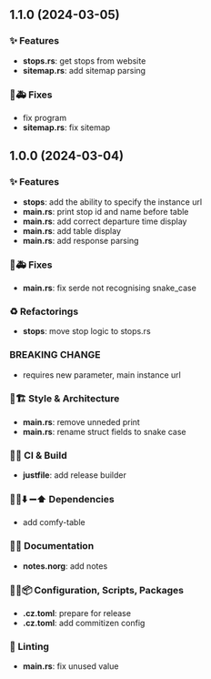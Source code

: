 ## 1.1.0 (2024-03-05)

### ✨ Features

- **stops.rs**: get stops from website
- **sitemap.rs**: add sitemap parsing

### 🐛🚑️ Fixes

- fix program
- **sitemap.rs**: fix sitemap

## 1.0.0 (2024-03-04)

### ✨ Features

- **stops**: add the ability to specify the instance url
- **main.rs**: print stop id and name before table
- **main.rs**: add correct departure time display
- **main.rs**: add table display
- **main.rs**: add response parsing

### 🐛🚑️ Fixes

- **main.rs**: fix serde not recognising snake_case

### ♻️  Refactorings

- **stops**: move stop logic to stops.rs

### BREAKING CHANGE

- requires new parameter, main instance url

### 🎨🏗️ Style & Architecture

- **main.rs**: remove unneded print
- **main.rs**: rename struct fields to snake case

### 💚👷 CI & Build

- **justfile**: add release builder

### 📌➕⬇️ ➖⬆️  Dependencies

- add comfy-table

### 📝💡 Documentation

- **notes.norg**: add notes

### 🔧🔨📦️ Configuration, Scripts, Packages

- **.cz.toml**: prepare for release
- **.cz.toml**: add commitizen config

### 🚨 Linting

- **main.rs**: fix unused value
